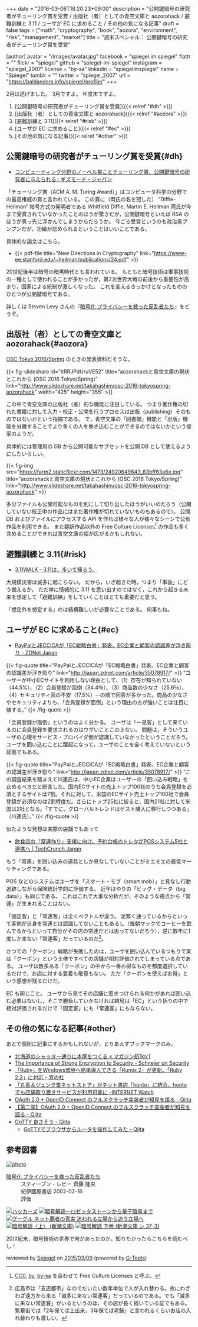 +++
date = "2016-03-06T18:20:23+09:00"
description = "公開鍵暗号の研究者がチューリング賞を受賞 / 出版社（者）としての青空文庫と aozorahack / 避難訓練と 3.11 / ユーザが EC に求めること / その他の気になる記事"
draft = false
tags = ["math", "cryptography", "book", "aozora", "environment", "risk", "management", "market"]
title = "週末スペシャル： 公開鍵暗号の研究者がチューリング賞を受賞"

[author]
  avatar = "/images/avatar.jpg"
  facebook = "spiegel.im.spiegel"
  flattr = ""
  flickr = "spiegel"
  github = "spiegel-im-spiegel"
  instagram = "spiegel_2007"
  license = "by-sa"
  linkedin = "spiegelimspiegel"
  name = "Spiegel"
  tumblr = ""
  twitter = "spiegel_2007"
  url = "https://baldanders.info/spiegel/profile/"
+++

2月は逃げました。
3月ですよ。
年度末ですよ。

1. [公開鍵暗号の研究者がチューリング賞を受賞]({{< relref "#dh" >}})
1. [出版社（者）としての青空文庫と aozorahack]({{< relref "#aozora" >}})
1. [避難訓練と 3.11]({{< relref "#risk" >}})
1. [ユーザが EC に求めること]({{< relref "#ec" >}})
1. [その他の気になる記事]({{< relref "#other" >}})

## 公開鍵暗号の研究者がチューリング賞を受賞{#dh}

- [コンピューティング分野のノーベル賞ことチューリング賞、公開鍵暗号の研究者に与えられる : ギズモード・ジャパン](http://www.gizmodo.jp/2016/03/Turing_Award_for_public_key_encryption.html)

「チューリング賞（ACM A. M. Turing Award）」はコンピュータ科学の分野での最高権威の賞と言われている。
この賞に（両氏の名を冠した） “Diffie-Hellman” 暗号方式の発明者である Whitfield Diffie, Martin E. Hellman 両氏が今まで受賞されていなかったことのほうが驚きだが，公開鍵暗号といえば RSA のほうが真っ先に浮かんでしまうからだろうか。
今ごろ受賞というのも政治臭プンプンだが，功績が認められるということはいいことである。

具体的な論文はこちら。

- {{< pdf-file title="New Directions in Cryptography" link="https://www-ee.stanford.edu/~hellman/publications/24.pdf" >}}

20世紀後半は暗号の暗黒時代とも言われている。
もともと暗号技術は軍事技術の一種として使われることが多かったが，第2次世界大戦の前後から重要性が高まり，国家による統制が激しくなった。
これを変えるきっかけとなったもののひとつが公開鍵暗号である。

詳しくは Steven Levy さんの『[暗号化 プライバシーを救った反乱者たち](http://www.amazon.co.jp/exec/obidos/ASIN/4314009071/baldandersinf-22/)』をどうぞ。

## 出版社（者）としての青空文庫と aozorahack{#aozora}

[OSC Tokyo 2016/Spring](http://www.ospn.jp/osc2016-spring/ "オープンソースカンファレンス2016 Tokyo/Spring - オープンソースの文化祭！") のときの発表資料だそうな。

{{< fig-slideshare id="itRRJPdUruVE52" title="aozorahackと青空文庫の現状とこれから (OSC 2016 Tokyo/Spring)" link="http://www.slideshare.net/takahashim/osc-2016-tokyospring-aozorahack" width="425" height="355" >}}

この中で青空文庫の出版社（者）的な機能に注目している。
つまり著作権の切れた書籍に対して入力・校正・公開を行うプロセスは出版（publishing）そのものではないかという指摘である。
で，青空文庫の「図書館」機能と「出版」機能を分離することでより多くの人を巻き込むことができるのではないかという提案のようだ。

具体的には管理用の DB から公開可能なサブセットを公開 DB として使えるようにしたいらしい。

{{< fig-img src="https://farm2.staticflickr.com/1473/24920649843_83bff63a6e.jpg" title="aozorahackと青空文庫の現状とこれから (OSC 2016 Tokyo/Spring)" link="http://www.slideshare.net/takahashim/osc-2016-tokyospring-aozorahack" >}}

多分ファイルも公開可能なものを別にして切り出したほうがいいのだろう（公開していない校正中の作品にはまだ著作権が切れていないものもあるので）。
公開 DB およびファイルにアクセスする API を作れば様々な人が様々なシーンで公有作品を利用できる。
また翻訳作品以外の Free Culture Licenses[^fcl] の作品も多く含めることができれば青空文庫の幅が広がるかもしれない。

[^fcl]: [CC0](https://creativecommons.org/publicdomain/zero/1.0/deed.ja), [by](https://creativecommons.org/licenses/by/4.0/deed.ja), [by-sa](https://creativecommons.org/licenses/by-sa/4.0/deed.ja) を合わせて Free Culture Licenses と呼ぶ。

## 避難訓練と 3.11{#risk}

- [3.11WALK - 3.11は、歩いて帰ろう。](http://311walk.jp/)

大規模災害は滅多に起こらない。
だから，いざ起きた時，つまり「事後」にどう備えるか。
ただ単に情緒的に 3.11 を思い出すのではなく，これから起きる未来を想定して「避難訓練」をしていくことはとても重要だと思う。

「想定外を想定する」のは結構難しいが必要なことである。
何事もね。

## ユーザが EC に求めること{#ec}

- [PayPalとJECCICAが「EC戦略白書」発表、EC企業と顧客の認識差が浮き彫り - ZDNet Japan](http://japan.zdnet.com/article/35078917/)

{{< fig-quote title="PayPalとJECCICAが「EC戦略白書」発表、EC企業と顧客の認識差が浮き彫り" link="http://japan.zdnet.com/article/35078917/" >}}
<q>ユーザーが中小ECサイトを利用しない理由として、（1）存在が知られていない（44.5%）、（2）会員登録が面倒（34.4％）、（3）商品数の少なさ（25.6％）、（4）セキュリティ面の不安（17.5%）--の順で回答が多かった。商品の少なさやセキュリティよりも、「会員登録が面倒」という理由の方が強いことは注目に値する。</q>
{{< /fig-quote >}}

「会員登録が面倒」というのはよく分かる。
ユーザは「一見客」として来ているのに会員登録を要求されるのはウザいことこの上ない。
問題は，そういうユーザの心理をサービス・プロバイダ側が認識していなかったということだろう。
ユーザを囲い込むことに躍起になって，ユーザのことを全く考えていないという証拠でもある。

{{< fig-quote title="PayPalとJECCICAが「EC戦略白書」発表、EC企業と顧客の認識差が浮き彫り" link="http://japan.zdnet.com/article/35078917/" >}}
<q>この調査結果を踏まえて川連氏は、中小EC企業はユーザーの「囲い込み戦略」を止めるべきだと断言した。国内ECサイトの売上トップ100社のうち会員登録を必須とするサイトは7割。それに対して、米国のECサイト売上トップ100社で会員登録が必須なのは2割程度だ。さらにトップ25社に絞ると、国内21社に対して米国は2社となる。「すでに、グローバルトレンドはゲスト購入に移行しつつある」（川連氏）。</q>
{{< /fig-quote >}}

似たような発想は実際の店舗でもあって

- [飲食店の「常連作り」支援に向け、予約台帳のトレタがPOSシステム5社と連携へ | TechCrunch Japan](http://jp.techcrunch.com/2016/03/01/toreta-pos/)

もう「常連」を囲い込みの道具としか見なしていないことがミエミエの最低マーケティングである。

POS などのシステムはユーザを「スマート・モブ（smart mob）」と見なし行動追跡しながら保険統計学的に評価する。
近年はやりの「ビッグ・データ（big data）」も同じである。
これはこれで大事な分析だが，そのような視点から「常連」が生まれることはない。

「固定客」と「常連客」は全くベクトルが違う。
足繁く通っているからといって客側が自身を常連とは認識してないこともあるし（毎朝マックでコーヒーを飲んでるからといって自分がその店の常連だとは思ってないだろう），逆に数年に1度しか来ない「常連客」だっているのだ[^a]。

[^a]: 広島市は「支店都市」なのでだいたい数年単位で人が入れ替わる。故にわざわざ遠方から来る「滅多に来ない常連客」だっているのである。でも「滅多に来ない常連客」がいるというのは，その店が長く続いている証でもある。繁華街では「2年保てば上出来，3年保てば老舗」と言われるくらいお店の入れ替わりも激しい。

かつての「クーポン」戦略が失敗したのは，ユーザを囲い込んでいるつもりで実は「クーポン」という土俵ですべての店舗が相対評価されてしまっている点である。
ユーザは数多ある「クーポン」の中から一番お得なものを都度選択しているだけで，お店に対する愛着も敬意もない。
ただ「クーポンを使えばお得」という感想が残るだけだ。

EC も同じこと。
ユーザから見てその店舗に惹きつけられる何かがあれば囲い込む必要はないし，そこで勝負していかなければ結局は「EC」という括りの中で相対評価されるだけで「固定客」にも「常連客」にもならない。

## その他の気になる記事{#other}

あとで個別に記事にするかもしれないが，とりあえずブックマークのみ。

- [北海道のシャッター通りに本屋をつくる « マガジン航[kɔː]](http://magazine-k.jp/2016/03/02/little-bookstore-in-northern-street/)
- [The Importance of Strong Encryption to Security - Schneier on Security](https://www.schneier.com/blog/archives/2016/02/the_importance_.html)
- [「Ruby」をWindows環境へ簡単導入できる「Rumix 2」が更新。「Ruby 2.2」に対応 - 窓の杜](http://www.forest.impress.co.jp/docs/news/20160229_745961.html)
- [「丸善＆ジュンク堂ネットストア」がネット書店「honto」に統合、hontoでも店舗取り置きサービスが利用可能に -INTERNET Watch](http://internet.watch.impress.co.jp/docs/news/20160301_746190.html)
- [OAuth 2.0 + OpenID Connect のフルスクラッチ実装者が知見を語る - Qiita](http://qiita.com/TakahikoKawasaki/items/f2a0d25a4f05790b3baa)
- [【第二弾】OAuth 2.0 + OpenID Connect のフルスクラッチ実装者が知見を語る - Qiita](http://qiita.com/TakahikoKawasaki/items/30fbd546935cea914e4f)
- [GoTTY 良さそう - Qiita](http://qiita.com/A-I/items/49bcb56ed977b4fb36ff)
    - [GoTTYでブラウザからルータを操作してみた - Qiita](http://qiita.com/kooshin/items/8c7dbfc9c5e8a88d1705)

## 参考図書

<div class="hreview" ><a class="item url" href="http://www.amazon.co.jp/exec/obidos/ASIN/4314009071/baldandersinf-22/"><img src="http://ecx.images-amazon.com/images/I/51ZRZ62WKCL._SL160_.jpg" alt="photo" class="photo"  /></a><dl ><dt class="fn"><a class="item url" href="http://www.amazon.co.jp/exec/obidos/ASIN/4314009071/baldandersinf-22/">暗号化 プライバシーを救った反乱者たち</a></dt><dd>スティーブン・レビー 斉藤 隆央 </dd><dd>紀伊國屋書店 2002-02-16</dd><dd>評価<abbr class="rating" title="5"><img src="http://g-images.amazon.com/images/G/01/detail/stars-5-0.gif" alt="" /></abbr> </dd></dl><p class="similar"><a href="http://www.amazon.co.jp/exec/obidos/ASIN/487593100X/baldandersinf-22/" target="_top"><img src="http://images.amazon.com/images/P/487593100X.09._SCTHUMBZZZ_.jpg"  alt="ハッカーズ"  /></a> <a href="http://www.amazon.co.jp/exec/obidos/ASIN/4105393022/baldandersinf-22/" target="_top"><img src="http://images.amazon.com/images/P/4105393022.09._SCTHUMBZZZ_.jpg"  alt="暗号解読―ロゼッタストーンから量子暗号まで"  /></a> <a href="http://www.amazon.co.jp/exec/obidos/ASIN/4484111160/baldandersinf-22/" target="_top"><img src="http://images.amazon.com/images/P/4484111160.09._SCTHUMBZZZ_.jpg"  alt="グーグル ネット覇者の真実 追われる立場から追う立場へ"  /></a> <a href="http://www.amazon.co.jp/exec/obidos/ASIN/410215972X/baldandersinf-22/" target="_top"><img src="http://images.amazon.com/images/P/410215972X.09._SCTHUMBZZZ_.jpg"  alt="暗号解読〈上〉 (新潮文庫)"  /></a> <a href="http://www.amazon.co.jp/exec/obidos/ASIN/4102159738/baldandersinf-22/" target="_top"><img src="http://images.amazon.com/images/P/4102159738.09._SCTHUMBZZZ_.jpg"  alt="暗号解読 下巻 (新潮文庫 シ 37-3)"  /></a> </p>
<p class="description">20世紀末，暗号技術の世界で何があったのか。知りたかったらこちらを読むべし！</p>
<p class="gtools" >reviewed by <a href='#maker' class='reviewer'>Spiegel</a> on <abbr class="dtreviewed" title="2015-03-09">2015/03/09</abbr> (powered by <a href="http://www.goodpic.com/mt/aws/index.html" >G-Tools</a>)</p>
</div>

